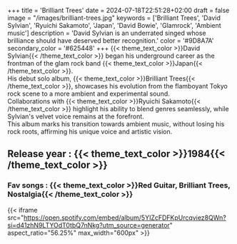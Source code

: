 +++
title = 'Brilliant Trees'
date = 2024-07-18T22:51:28+02:00
draft = false
image = "/images/brilliant-trees.jpg"
keywords = ['Brilliant Trees', 'David Sylvian', 'Ryuichi Sakamoto', 'Japan', 'David Bowie', 'Glamrock', 'Ambient music']
description = 'David Sylvian is an underrated singed whose brilliance should have deserved better recognition.'
color = '#9D8A7A'
secondary_color = '#625448'
+++
{{< theme_text_color >}}David Sylvian{{< /theme_text_color >}} began his underground career as the frontman of the glam rock band {{< theme_text_color >}}Japan{{< /theme_text_color >}}.  
His debut solo album, {{< theme_text_color >}}Brilliant Trees{{< /theme_text_color >}}, showcases his evolution from the flamboyant Tokyo rock scene to a more ambient and experimental sound.  
Collaborations with {{< theme_text_color >}}Ryuichi Sakamoto{{< /theme_text_color >}} highlight his ability to blend genres seamlessly, while Sylvian's velvet voice remains at the forefront.  
This album marks his transition towards ambient music, without losing his rock roots, affirming his unique voice and artistic vision.
## Release year : {{< theme_text_color >}}1984{{< /theme_text_color >}} 
### Fav songs : {{< theme_text_color >}}Red Guitar, Brilliant Trees, Nostalgia{{< /theme_text_color >}} 
{{< iframe src="https://open.spotify.com/embed/album/5YIZcFDFKpUrcqviez8QWn?si=d41zhN9LTYOdT0tbQ7nNkg?utm_source=generator" aspect_ratio="56.25%" max_width="600px" >}}